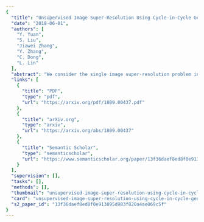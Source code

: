 ```yaml
---
{
  "title": "Unsupervised Image Super-Resolution Using Cycle-in-Cycle Generative Adversarial Networks",
  "date": "2018-06-01",
  "authors": [
    "Y. Yuan",
    "S. Liu",
    "Jiawei Zhang",
    "Y. Zhang",
    "C. Dong",
    "L. Lin"
  ],
  "abstract": "We consider the single image super-resolution problem in a more general case that the low-/high-resolution pairs and the down-sampling process are unavailable. Different from traditional super-resolution formulation, the low-resolution input is further degraded by noises and blurring. This complicated setting makes supervised learning and accurate kernel estimation impossible. To solve this problem, we resort to unsupervised learning without paired data, inspired by the recent successful image-to-image translation applications. With generative adversarial networks (GAN) as the basic component, we propose a Cycle-in-Cycle network structure to tackle the problem within three steps. First, the noisy and blurry input is mapped to a noise-free low-resolution space. Then the intermediate image is up-sampled with a pre-trained deep model. Finally, we fine-tune the two modules in an end-to-end manner to get the high-resolution output. Experiments on NTIRE2018 datasets demonstrate that the proposed unsupervised method achieves comparable results as the state-of-the-art supervised models.",
  "links": [
    {
      "title": "PDF",
      "type": "pdf",
      "url": "https://arxiv.org/pdf/1809.00437.pdf"
    },
    {
      "title": "arXiv.org",
      "type": "arxiv",
      "url": "https://arxiv.org/abs/1809.00437"
    },
    {
      "title": "Semantic Scholar",
      "type": "semanticscholar",
      "url": "https://www.semanticscholar.org/paper/13f36daef8ed8f0e913095d983f820a4ae069c5f"
    }
  ],
  "supervision": [],
  "tasks": [],
  "methods": [],
  "thumbnail": "unsupervised-image-super-resolution-using-cycle-in-cycle-generative-adversarial-networks-thumb.jpg",
  "card": "unsupervised-image-super-resolution-using-cycle-in-cycle-generative-adversarial-networks-card.jpg",
  "s2_paper_id": "13f36daef8ed8f0e913095d983f820a4ae069c5f"
}
---
```



